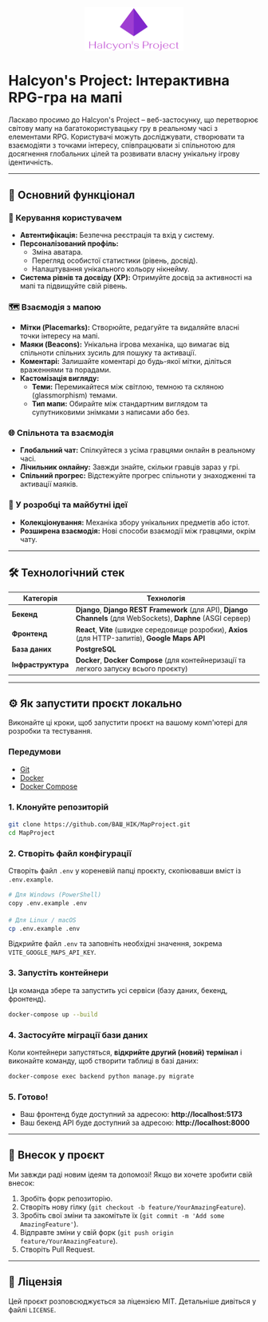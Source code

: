 <p align="center">
  <img src="Logo.png" alt="Project Logo" width="200"/>
</p>

# Halcyon's Project: Інтерактивна RPG-гра на мапі

Ласкаво просимо до Halcyon's Project – веб-застосунку, що перетворює світову мапу на багатокористувацьку гру в реальному часі з елементами RPG. Користувачі можуть досліджувати, створювати та взаємодіяти з точками інтересу, співпрацювати зі спільнотою для досягнення глобальних цілей та розвивати власну унікальну ігрову ідентичність.

---

## 🚀 Основний функціонал

### 👤 Керування користувачем
- **Автентифікація:** Безпечна реєстрація та вхід у систему.
- **Персоналізований профіль:**
  - Зміна аватара.
  - Перегляд особистої статистики (рівень, досвід).
  - Налаштування унікального кольору нікнейму.
- **Система рівнів та досвіду (XP):** Отримуйте досвід за активності на мапі та підвищуйте свій рівень.

### 🗺️ Взаємодія з мапою
- **Мітки (Placemarks):** Створюйте, редагуйте та видаляйте власні точки інтересу на мапі.
- **Маяки (Beacons):** Унікальна ігрова механіка, що вимагає від спільноти спільних зусиль для пошуку та активації.
- **Коментарі:** Залишайте коментарі до будь-якої мітки, діліться враженнями та порадами.
- **Кастомізація вигляду:**
  - **Теми:** Перемикайтеся між світлою, темною та скляною (glassmorphism) темами.
  - **Тип мапи:** Обирайте між стандартним виглядом та супутниковими знімками з написами або без.

### 🌐 Спільнота та взаємодія
- **Глобальний чат:** Спілкуйтеся з усіма гравцями онлайн в реальному часі.
- **Лічильник онлайну:** Завжди знайте, скільки гравців зараз у грі.
- **Спільний прогрес:** Відстежуйте прогрес спільноти у знаходженні та активації маяків.

### 🔮 У розробці та майбутні ідеї
- **Колекціонування:** Механіка збору унікальних предметів або істот.
- **Розширена взаємодія:** Нові способи взаємодії між гравцями, окрім чату.

---

## 🛠️ Технологічний стек

| Категорія      | Технологія                                                                                                                                                           |
|----------------|----------------------------------------------------------------------------------------------------------------------------------------------------------------------|
| **Бекенд**     | **Django**, **Django REST Framework** (для API), **Django Channels** (для WebSockets), **Daphne** (ASGI сервер)                                                        |
| **Фронтенд**   | **React**, **Vite** (швидке середовище розробки), **Axios** (для HTTP-запитів), **Google Maps API**                                                                    |
| **База даних** | **PostgreSQL**                                                                                                                                                       |
| **Інфраструктура** | **Docker**, **Docker Compose** (для контейнеризації та легкого запуску всього проєкту)                                                                               |

---

## ⚙️ Як запустити проєкт локально

Виконайте ці кроки, щоб запустити проєкт на вашому комп'ютері для розробки та тестування.

### Передумови

- [Git](https://git-scm.com/)
- [Docker](https://www.docker.com/products/docker-desktop/)
- [Docker Compose](https://docs.docker.com/compose/install/)

### 1. Клонуйте репозиторій

```bash
git clone https://github.com/ВАШ_НІК/MapProject.git
cd MapProject
```

### 2. Створіть файл конфігурації

Створіть файл `.env` у кореневій папці проєкту, скопіювавши вміст із `.env.example`.

```bash
# Для Windows (PowerShell)
copy .env.example .env

# Для Linux / macOS
cp .env.example .env
```

Відкрийте файл `.env` та заповніть необхідні значення, зокрема `VITE_GOOGLE_MAPS_API_KEY`.

### 3. Запустіть контейнери

Ця команда збере та запустить усі сервіси (базу даних, бекенд, фронтенд).

```bash
docker-compose up --build
```

### 4. Застосуйте міграції бази даних

Коли контейнери запустяться, **відкрийте другий (новий) термінал** і виконайте команду, щоб створити таблиці в базі даних:

```bash
docker-compose exec backend python manage.py migrate
```

### 5. Готово!

- Ваш фронтенд буде доступний за адресою: **http://localhost:5173**
- Ваш бекенд API буде доступний за адресою: **http://localhost:8000**

---

## 🤝 Внесок у проєкт

Ми завжди раді новим ідеям та допомозі! Якщо ви хочете зробити свій внесок:

1.  Зробіть форк репозиторію.
2.  Створіть нову гілку (`git checkout -b feature/YourAmazingFeature`).
3.  Зробіть свої зміни та закомітьте їх (`git commit -m 'Add some AmazingFeature'`).
4.  Відправте зміни у свій форк (`git push origin feature/YourAmazingFeature`).
5.  Створіть Pull Request.

---

## 📄 Ліцензія

Цей проєкт розповсюджується за ліцензією MIT. Детальніше дивіться у файлі `LICENSE`.